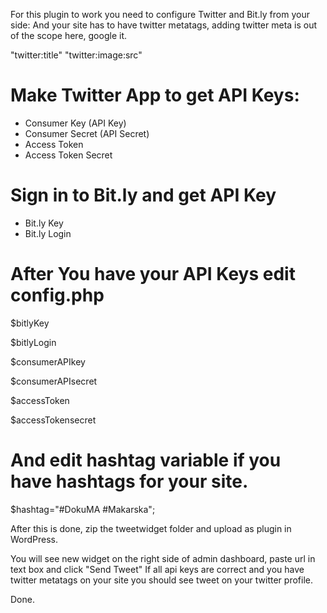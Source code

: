 For this plugin to work you need to configure Twitter and Bit.ly from your side:
And your site has to have twitter metatags, adding twitter meta is out of the scope here, google it.

"twitter:title"
"twitter:image:src"

# Make Twitter App to get API Keys:
- Consumer Key (API Key)			
- Consumer Secret (API Secret)
- Access Token
- Access Token Secret

# Sign in to Bit.ly and get API Key
- Bit.ly Key
- Bit.ly Login

# After You have your API Keys edit config.php

$bitlyKey 

$bitlyLogin

$consumerAPIkey

$consumerAPIsecret

$accessToken

$accessTokensecret

# And edit hashtag variable if you have hashtags for your site.
$hashtag="#DokuMA #Makarska";


After this is done, zip the tweetwidget folder and upload as plugin in WordPress.

You will see new widget on the right side of admin dashboard, paste url in text box and click "Send Tweet"
If all api keys are correct and you have twitter metatags on your site you should see tweet on your twitter profile.

Done.

